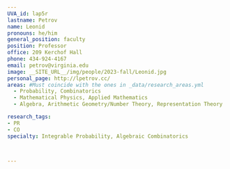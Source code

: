```yaml
---
UVA_id: lap5r
lastname: Petrov
name: Leonid
pronouns: he/him
general_position: faculty
position: Professor
office: 209 Kerchof Hall
phone: 434-924-4167
email: petrov@virginia.edu
image: __SITE_URL__/img/people/2023-fall/Leonid.jpg
personal_page: http://lpetrov.cc/
areas: #Must coincide with the ones in _data/research_areas.yml
  - Probability, Combinatorics
  - Mathematical Physics, Applied Mathematics
  - Algebra, Arithmetic Geometry/Number Theory, Representation Theory

research_tags:
- PR
- CO
specialty: Integrable Probability, Algebraic Combinatorics



---
```


<!-- ignore this outdated info for now -->

<!--
* Asymptotics of Random Lozenge Tilings via Gelfand-Tsetlin Schemes (2012), [arXiv:1202.3901 [math.PR]](http://arxiv.org/abs/1202.3901).
* (with Ivan Corwin) Stochastic higher spin vertex models on the line (2015). -->
